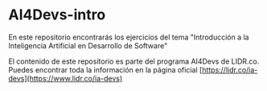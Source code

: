 # AI4Devs-intro

En este repositorio encontrarás los ejercicios del tema "Introducción a la Inteligencia Artificial en Desarrollo de Software"

El contenido de este repositorio es parte del programa AI4Devs de LIDR.co. Puedes encontrar toda la información en la página oficial [https://lidr.co/ia-devs](https://www.lidr.co/ia-devs)
